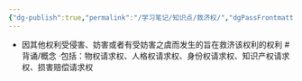 ```yaml
---
{"dg-publish":true,"permalink":"/学习笔记/知识点/救济权/","dgPassFrontmatter":true,"noteIcon":""}
---
```


- 因其他权利受侵害、妨害或者有受妨害之虞而发生的旨在救济该权利的权利 #背诵/概念 
·包括：物权请求权、人格权请求权、身份权请求权、知识产权请求权、损害赔偿请求权
